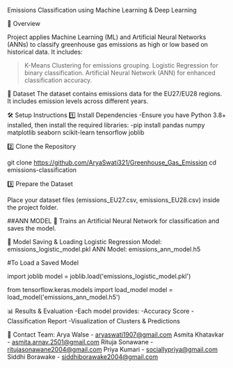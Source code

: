 Emissions Classification using Machine Learning & Deep Learning


📌 Overview

Project applies Machine Learning (ML) and Artificial Neural Networks (ANNs) to classify greenhouse gas emissions as high or low based on historical data. It includes:
>K-Means Clustering for emissions grouping.
>Logistic Regression for binary classification.
>Artificial Neural Network (ANN) for enhanced classification accuracy.


📂 Dataset
The dataset contains emissions data for the EU27/EU28 regions.
It includes emission levels across different years.


🛠️ Setup Instructions
1️⃣ Install Dependencies
-Ensure you have Python 3.8+ installed, then install the required libraries:
-pip install pandas numpy matplotlib seaborn scikit-learn tensorflow joblib

2️⃣ Clone the Repository

git clone https://github.com/AryaSwati321/Greenhouse_Gas_Emission
cd emissions-classification

3️⃣ Prepare the Dataset

Place your dataset files (emissions_EU27.csv, emissions_EU28.csv) inside the project folder.


##ANN MODEL
🔹 Trains an Artificial Neural Network for classification and saves the model.

💾 Model Saving & Loading
Logistic Regression Model: emissions_logistic_model.pkl
ANN Model: emissions_ann_model.h5


#To Load a Saved Model

import joblib
model = joblib.load('emissions_logistic_model.pkl')

from tensorflow.keras.models import load_model
model = load_model('emissions_ann_model.h5')


📊 Results & Evaluation
-Each model provides:
-Accuracy Score
-Classification Report
-Visualization of Clusters & Predictions


📧 Contact Team:
Arya Walse - aryaswati1907@gmail.com
Asmita Khatavkar - asmita.arnav.2501@gmail.com
Rituja Sonawane - ritujasonawane2004@gmail.com
Priya Kumari - sociallypriya@gmail.com
Siddhi Borawake - siddhiborawake2004@gmail.com


